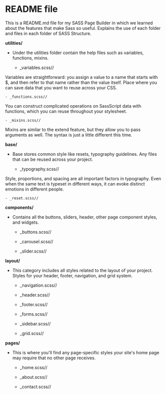 # README file 
This is a README.md file for my SASS Page Builder in which we learned about the features that make Sass so useful. Explains the use of each folder and files in each folder of SASS Structure.

**utilities/** 
- Under the utilities folder contain the help files such as variables, functions, mixins.

    - _variables.scss//

Variables are straightforward: you assign a value to a name that starts with $, and then refer to that name rather than the value itself. Place where you can save data that you want to reuse across your CSS.

    - _functions.scss//

You can construct complicated operations on SassScript data with functions, which you can reuse throughout your stylesheet.

    - _mixins.scss//

Mixins are similar to the extend feature, but they allow you to pass arguments as well. The syntax is just a little different this time.    

**base/**
- Base stores common style like resets, typography guidelines. Any files that can be reused across your project.

    - _typography.scss//

Style, proportions, and spacing are all important factors in typography. Even when the same text is typeset in different ways, it can evoke distinct emotions in different people.

    - _reset.scss//

**components/**
- Contains all the buttons, sliders, header, other page component styles, and widgets.

    - _buttons.scss//

    - _carousel.scss//

    - _slider.scss//  

**layout/**
- This category includes all styles related to the layout of your project. Styles for your header, footer, navigation, and grid system.

    - _navigation.scss//

    - _header.scss//

    - _footer.scss// 

    - _forms.scss//

    - _sidebar.scss//

    - _grid.scss//    

**pages/**
- This is where you'll find any page-specific styles your site's home page may require that no other page receives.

    - _home.scss//

    - _about.scss//

    - _contact.scss//  